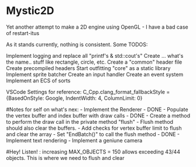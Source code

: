 # Mystic2D
Yet another attempt to make a 2D engine using OpenGL - I have a bad case of restart-itus

As it stands currently, nothing is consistent. Some TODOS:

Implement logging and replace all "printf's & std::cout's"
Create ... what's the name.. stuff like rectangle, circle, etc.
Create a "common" header file
Create precompiled headers
Start outfitting "core" as a static library
Implement sprite batcher
Create an input handler
Create an event system
Implement an ECS of sorts


VSCode Settings for reference:
C_Cpp.clang_format_fallbackStyle = {BasedOnStyle: Google, IndentWidth: 4, ColumnLimit: 0}

#Notes for self on what's nex:
    - Implement the Renderer - DONE
    - Populate the vertex buffer and index buffer with draw calls - DONE
    - Create a method to perform the draw call in the private method "flush"
        - Flush method should also clear the buffers.
    - Add checks for vertex buffer limit to flush and clear the array
    - Set "EndBatch()" to call the flush method - DONE
    - Implement text rendering
    - Implement a geniune camera

#Hey! Listen! :
    increasing MAX_OBJECTS = 150 allows exceeding 43/44 objects. This is where we need to flush and clear